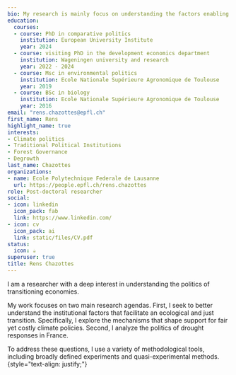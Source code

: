 ```yaml
---
bio: My research is mainly focus on understanding the factors enabling the just transition.
education:
  courses:
  - course: PhD in comparative politics
    institution: European University Institute
    year: 2024
  - course: visiting PhD in the development economics department
    institution: Wageningen university and research
    year: 2022 - 2024
  - course: Msc in environmental politics
    institution: Ecole Nationale Supérieure Agronomique de Toulouse
    year: 2019
  - course: BSc in biology
    institution: Ecole Nationale Supérieure Agronomique de Toulouse
    year: 2016
email: "rens.chazottes@epfl.ch"
first_name: Rens
highlight_name: true
interests:
- Climate politics
- Traditional Political Institutions
- Forest Governance
- Degrowth
last_name: Chazottes
organizations:
- name: Ecole Polytechnique Federale de Lausanne
  url: https://people.epfl.ch/rens.chazottes
role: Post-doctoral researcher
social:
- icon: linkedin
  icon_pack: fab
  link: https://www.linkedin.com/
- icon: cv
  icon_pack: ai
  link: static/files/CV.pdf
status:
  icon: ☕️
superuser: true
title: Rens Chazottes
---
```

I am a researcher with a deep interest in understanding the politics of transitioning economies.

My work focuses on two main research agendas. First, I seek to better understand the institutional factors that facilitate an ecological and just transition. Specifically, I explore the mechanisms that shape support for fair yet costly climate policies. Second, I analyze the politics of drought responses in France.

To address these questions, I use a variety of methodological tools, including broadly defined experiments and quasi-experimental methods.
{style="text-align: justify;"}
